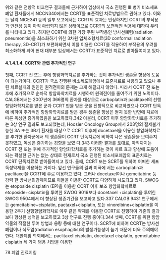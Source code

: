 위와 같은 전향적 비교연구 결과들에 근거하여 임상에서 국소 진행된 III 병기 비소세포폐암 환자들에게 NCCN340에서는 CCRT를 표준적인 치료방법으로 권하고 있다. 이와는 달리 NICE341 등의 일부 보고에서는 CCRT의 효과는 인정하지만 CCRT의 부작용과 안전성 등이 아직 확립되지 않은 상태이므로 CCRT의 보편적인 적용에 대하여 우려를 나타내고 있다. 하지만 CCRT에 의한 가장 주된 부작용인 방사선폐렴(radiation pneumonitis)을 최소화하기 위한 3차원 입체조형치료(3D conformal radiation therapy, 3D-CRT)가 보편화되면서 이를 이용한 CCRT를 적용하여 부작용의 우려를 최소화하게 되어 현재 대부분 임상에서는 CCRT가 표준적인 치료로 받아들여지고 있다.

#### 4.1.4.1.4. CCRT와 관련 추가적인 연구
첫째, CCRT 전 또는 후에 항암화학치료를 추가하는 것이 추가적인 생존율 향상에 도움이 되는가이다. CCRT가 국소 진행된 비소세포폐암에서 표준치료로 사용되고 있으나 주된 치료실패의 원인인 원격전이의 문제는 크게 해결되지 않았다. 따라서 CCRT 전 또는 후에 추가적으로 순차적 항암화학치료를 시행하여 원격전이를 줄여주기 위한 노력이다. CALGB에서는 2007년에 366명의 환자를 대상으로 carboplatin과 paclitaxel의 선행항암화학치료를 받은 군과 CCRT 만을 받은 군을 전향적으로 비교하였으나 CCRT 단독에 비하여 추가적인 항암화학치료를 받은 경우 생존율 향상은 얻지 못한 반면에 치료에 따른 독성만 증가하였음을 보고하였다.342 아울러, CCRT 이후 항암화학치료를 추가하는 3상 연구 결과도 보고되었는데, Hoosier Oncology Group에서 203명의 절제불가 능한 3A 또는 3B기 환자를 대상으로 CCRT 이후에 docetaxel을 이용한 항암화학치료를 추가한 환자군에서 의 생존율이 CCRT 단독치료에 비하여 나은 생존율을 보여주지 못하였고, 독성은 증가하는 경향을 보였 다.343 이러한 결과를 토대로, 아직까지는 CCRT 전 또는 후에 추가적인 항암화학치료를 추가하는 것이 치료 효과 향상에 도움이 되는 확실한 근거는 없는 상태로 현재로서 국소 진행된 비소세포폐암의 표준치료는 CCRT 단독치료로 받아들여지고 있다.
둘째, CCRT 또는 SCRT를 위하여 어떠한 세포독성약제를 이용하는 가이다. 앞선 연구들의 결과 미국에 서는 carboplatin과 paclitaxel을 CCRT에 주로 이용하고 있다. 그러나 docetaxel이나 gemcitabine 등 강력 한 방사선민감제이므로 이들을 이용한 CCRT도 다양하게 시도되고 있다. SWOG는 etoposide cisplatin (EP)을 이용한 CCRT 이후 보조 항암화학치료로 etoposide+cisplatin을 투여한 SWOG 9019보다 docetaxel +cisplatin을 투여한 SWOG 9504에서 더 향상된 생존기간을 보고하고 있다.337 CALGB 9431 연구에서는 gemcitabine+cisplatin, pactaxel+cisplatin, 또는 vinorelbine+cisplatin을 이용한 2주기 선행항암화학치료 이후 같은 약제를 이용한 CCRT로 진행하여 기존의 결과 보다 향상된 성적을 보고하였고 3상 연구로 진행 중이다.344
셋째, CCRT를 위한 항암약물의 적절한 투여 방법과 용량 등에 대한 연구이다. SCRT에 비하여 CCRT는 방사선 폐렴이나 식도염(radiation esophagitis)의 발생가능성이 높기 때문에 더욱 주의해야 한다. 대한폐암 학회에서는 paclitaxel cisplatin, docetaxel cisplatin, gemcitabine cisplatin 세 가지 병용 처방을 이용한

<PAGE>78 폐암 진료지침